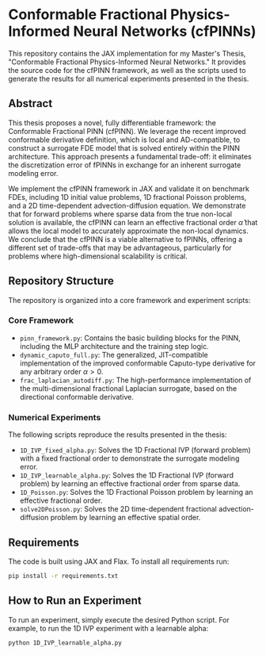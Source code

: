 # Conformable Fractional Physics-Informed Neural Networks (cfPINNs)

This repository contains the JAX implementation for my Master's Thesis, "Conformable Fractional Physics-Informed Neural Networks." It provides the source code for the cfPINN framework, as well as the scripts used to generate the results for all numerical experiments presented in the thesis.

## Abstract
This thesis proposes a novel, fully differentiable framework: the Conformable Fractional PINN (cfPINN). 
We leverage the recent improved conformable derivative definition,
which is local and AD-compatible, to construct a surrogate FDE model that is solved entirely within the PINN architecture. This approach presents a fundamental trade-off: it eliminates the discretization error of fPINNs in exchange for an inherent surrogate modeling error.

We implement the cfPINN framework in JAX and validate it on benchmark FDEs, 
including 1D initial value problems, 1D fractional Poisson problems, 
and a 2D time-dependent advection-diffusion equation. 
We demonstrate that for forward problems where sparse data from the true non-local solution is available, 
the cfPINN can learn an effective fractional order $\hat{\alpha}$ that allows the local model to accurately 
approximate the non-local dynamics.
We conclude that the cfPINN is a viable alternative to fPINNs, offering a different set of trade-offs that may be advantageous, particularly for problems where high-dimensional scalability is critical.

## Repository Structure

The repository is organized into a core framework and experiment scripts:

### Core Framework
*   `pinn_framework.py`: Contains the basic building blocks for the PINN, including the MLP architecture and the training step logic.
*   `dynamic_caputo_full.py`: The generalized, JIT-compatible implementation of the improved conformable Caputo-type derivative for any arbitrary order $\alpha > 0$.
*   `frac_laplacian_autodiff.py`: The high-performance implementation of the multi-dimensional fractional Laplacian surrogate, based on the directional conformable derivative.

### Numerical Experiments
The following scripts reproduce the results presented in the thesis:
*   `1D_IVP_fixed_alpha.py`: Solves the 1D Fractional IVP (forward problem) with a fixed fractional order to demonstrate the surrogate modeling error.
*   `1D_IVP_learnable_alpha.py`: Solves the 1D Fractional IVP (forward problem) by learning an effective fractional order from sparse data.
*   `1D_Poisson.py`: Solves the 1D Fractional Poisson problem by learning an effective fractional order.
*   `solve2DPoisson.py`: Solves the 2D time-dependent fractional advection-diffusion problem by learning an effective spatial order.

## Requirements

The code is built using JAX and Flax. 
To install all requirements run:
```bash
pip install -r requirements.txt
```

## How to Run an Experiment

To run an experiment, simply execute the desired Python script. For example, to run the 1D IVP experiment with a learnable alpha:

```bash
python 1D_IVP_learnable_alpha.py
```

